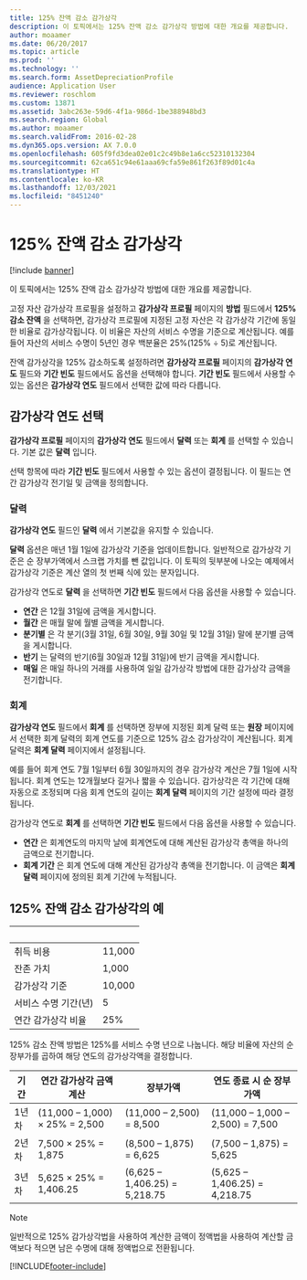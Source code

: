 ```yaml
---
title: 125% 잔액 감소 감가상각
description: 이 토픽에서는 125% 잔액 감소 감가상각 방법에 대한 개요를 제공합니다.
author: moaamer
ms.date: 06/20/2017
ms.topic: article
ms.prod: ''
ms.technology: ''
ms.search.form: AssetDepreciationProfile
audience: Application User
ms.reviewer: roschlom
ms.custom: 13871
ms.assetid: 3abc263e-59d6-4f1a-986d-1be388948bd3
ms.search.region: Global
ms.author: moaamer
ms.search.validFrom: 2016-02-28
ms.dyn365.ops.version: AX 7.0.0
ms.openlocfilehash: 605f9fd3dea02e01c2c49b8e1a6cc52310132304
ms.sourcegitcommit: 62ca651c94e61aaa69cfa59e861f263f89d01c4a
ms.translationtype: HT
ms.contentlocale: ko-KR
ms.lasthandoff: 12/03/2021
ms.locfileid: "8451240"
---
```

# <a name="125-percent-reducing-balance-depreciation"></a>125% 잔액 감소 감가상각

[!include [banner](../includes/banner.md)]

이 토픽에서는 125% 잔액 감소 감가상각 방법에 대한 개요를 제공합니다.

고정 자산 감가상각 프로필을 설정하고 **감가상각 프로필** 페이지의 **방법** 필드에서 **125% 감소 잔액** 을 선택하면, 감가상각 프로필에 지정된 고정 자산은 각 감가상각 기간에 동일한 비율로 감가상각됩니다. 이 비율은 자산의 서비스 수명을 기준으로 계산됩니다. 예를 들어 자산의 서비스 수명이 5년인 경우 백분율은 25%(125% ÷ 5)로 계산됩니다.

잔액 감가상각을 125% 감소하도록 설정하려면 **감가상각 프로필** 페이지의 **감가상각 연도** 필드와 **기간 빈도** 필드에서도 옵션을 선택해야 합니다. **기간 빈도** 필드에서 사용할 수 있는 옵션은 **감가상각 연도** 필드에서 선택한 값에 따라 다릅니다.

## <a name="select-a-depreciation-year"></a>감가상각 연도 선택
**감가상각 프로필** 페이지의 **감가상각 연도** 필드에서 **달력** 또는 **회계** 를 선택할 수 있습니다. 기본 값은 **달력** 입니다. 

선택 항목에 따라 **기간 빈도** 필드에서 사용할 수 있는 옵션이 결정됩니다. 이 필드는 연간 감가상각 전기일 및 금액을 정의합니다.

### <a name="calendar"></a>달력

**감가상각 연도** 필드인 **달력** 에서 기본값을 유지할 수 있습니다. 

**달력** 옵션은 매년 1월 1일에 감가상각 기준을 업데이트합니다. 일반적으로 감가상각 기준은 순 장부가액에서 스크랩 가치를 뺀 값입니다. 이 토픽의 뒷부분에 나오는 예제에서 감가상각 기준은 계산 열의 첫 번째 식에 있는 분자입니다. 

감가상각 연도로 **달력** 을 선택하면 **기간 빈도** 필드에서 다음 옵션을 사용할 수 있습니다.

-   **연간** 은 12월 31일에 금액을 게시합니다.
-   **월간** 은 매월 말에 월별 금액을 게시합니다.
-   **분기별** 은 각 분기(3월 31일, 6월 30일, 9월 30일 및 12월 31일) 말에 분기별 금액을 게시합니다.
-   **반기** 는 달력의 반기(6월 30일과 12월 31일)에 반기 금액을 게시합니다.
-   **매일** 은 매일 하나의 거래를 사용하여 일일 감가상각 방법에 대한 감가상각 금액을 전기합니다.

### <a name="fiscal"></a>회계

**감가상각 연도** 필드에서 **회계** 를 선택하면 장부에 지정된 회계 달력 또는 **원장** 페이지에서 선택한 회계 달력의 회계 연도를 기준으로 125% 감소 감가상각이 계산됩니다. 회계 달력은 **회계 달력** 페이지에서 설정됩니다. 

예를 들어 회계 연도 7월 1일부터 6월 30일까지의 경우 감가상각 계산은 7월 1일에 시작됩니다. 회계 연도는 12개월보다 길거나 짧을 수 있습니다. 감가상각은 각 기간에 대해 자동으로 조정되며 다음 회계 연도의 길이는 **회계 달력** 페이지의 기간 설정에 따라 결정됩니다. 

감가상각 연도로 **회계** 를 선택하면 **기간 빈도** 필드에서 다음 옵션을 사용할 수 있습니다.

-   **연간** 은 회계연도의 마지막 날에 회계연도에 대해 계산된 감가상각 총액을 하나의 금액으로 전기합니다.
-   **회계 기간** 은 회계 연도에 대해 계산된 감가상각 총액을 전기합니다. 이 금액은 **회계 달력** 페이지에 정의된 회계 기간에 누적됩니다.

## <a name="example-of-125-reducing-balance-depreciation"></a>125% 잔액 감소 감가상각의 예

| &nbsp;                         | &nbsp; |
|--------------------------------|--------|
| 취득 비용               | 11,000 |
| 잔존 가치                  | 1,000  |
| 감가상각 기준              | 10,000 |
| 서비스 수명 기간(년)             | 5      |
| 연간 감가상각 비율 | 25%    |

125% 감소 잔액 방법은 125%를 서비스 수명 년으로 나눕니다. 해당 비율에 자산의 순 장부가를 곱하여 해당 연도의 감가상각액을 결정합니다.

| 기간 | 연간 감가상각 금액 계산 | 장부가액                    | 연도 종료 시 순 장부가액 |
|--------|-----------------------------------------------|-------------------------------|---------------------------------------|
| 1년 차 | (11,000 – 1,000) × 25% = 2,500                | (11,000 – 2,500) = 8,500      | (11,000 – 1,000 – 2,500) = 7,500      |
| 2년 차 | 7,500 × 25% = 1,875                           | (8,500 – 1,875) = 6,625       | (7,500 – 1,875) = 5,625               |
| 3년 차 | 5,625 × 25% = 1,406.25                        | (6,625 – 1,406.25) = 5,218.75 | (5,625 – 1,406.25) = 4,218.75         |

> [!NOTE] 
> 일반적으로 125% 감가상각법을 사용하여 계산한 금액이 정액법을 사용하여 계산할 금액보다 적으면 남은 수명에 대해 정액법으로 전환됩니다.





[!INCLUDE[footer-include](../../includes/footer-banner.md)]
